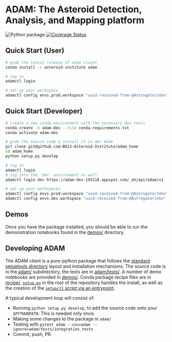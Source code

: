 #  ADAM: The Asteroid Detection, Analysis, and Mapping platform

![Python package](https://github.com/B612-Asteroid-Institute/adam_home/workflows/Python%20package/badge.svg)
[![Coverage Status](https://coveralls.io/repos/github/B612-Asteroid-Institute/adam/badge.svg?branch=master)](https://coveralls.io/github/B612-Asteroid-Institute/adam?branch=master)

## Quick Start (User)

```bash
# grab the latest release of adam client
conda install -c asteroid-institute adam

# log in
adamctl login

# set up your workspace
adamctl config envs.prod.workspace "uuid-received-from-@AstrogatorJohn"
```

## Quick Start (Developer)

```bash
# create a new conda environment with the necessary dev tools
conda create -n adam-dev --file conda-requirements.txt
conda activate adam-dev

# grab the source code & install it in dev mode
git clone git@github.com:B612-Asteroid-Institute/adam_home
cd adam_home
python setup.py develop

# log in
adamctl login
# log into the 'dev' environment as well
adamctl login dev https://adam-dev-193118.appspot.com/_ah/api/adam/v1

# set up your workspaces
adamctl config envs.prod.workspace "uuid-received-from-@AstrogatorJohn"
adamctl config envs.dev.workspace "uuid-received-from-@AstrogatorJohn"
```

## Demos

Once you have the package installed, you should be able to run the demonstration
notebooks found in the [demos/](demos/) directory.

## Developing ADAM

The ADAM client is a pure-python package that follows the [standard
setuptools directory](https://python-packaging.readthedocs.io/en/latest/minimal.html) layout and installation mechanisms.
The source code is in the [adam/](adam/) subdirectory, the tests are in
[adam/tests/](adam/tests/). A number of demo notebooks are provided in [demos/](demos/). Conda
package recipe files are in [recipe/](recipe/). [`setup.py`](setup.py) in the root of the
repository handles the install, as well as the creation of the [`setupctl`
script via an
entrypoint](https://setuptools.readthedocs.io/en/latest/setuptools.html#automatic-script-creation).

A typical development loop will consist of:

  * Running `python setup.py develop`, to add the source code onto your
    `$PYTHONPATH`. This is needed only once.
  * Making some changes to the package in `adam/`
  * Testing with `pytest adam --cov=adam --ignore=adam/tests/integration_tests`
  * Commit, push, PR.

